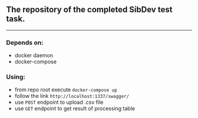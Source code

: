 ## The repository of the completed SibDev test task.
___

### Depends on:
* docker daemon
* docker-compose

### Using:
* from repo root execute `docker-compose up`
* follow the link `http://localhost:1337/swagger/`
* use `POST` endpoint to upload .csv file
* use `GET` endpoint to get result of processing table